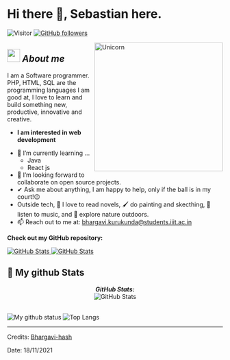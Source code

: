 # Hi there 👋, Sebastian here. 
![Visitor](https://visitor-badge.laobi.icu/badge?page_id=Bhargavi-hash.repoName) [![GitHub followers](https://img.shields.io/github/followers/Bhargavi-hash.svg?style=social&label=Follow)](https://github.com/Bhargavi-hash?tab=followers)<br/>

<!--
**Bhargavi-hash/Bhargavi-hash** is a ✨ _special_ ✨ repository because its `README.md` (this file) appears on your GitHub profile.
-->

<img align="right" width=300px alt="Unicorn" src="https://c.tenor.com/GN73MKBawZYAAAAi/busy-cute.gif" />

## <img src="https://media.giphy.com/media/ObNTw8Uzwy6KQ/giphy.gif" width="30px">&nbsp;***About me***

I am a Software programmer. PHP, HTML, SQL are the programming languages ​​I am good at, I love to learn and build something new, productive, innovative and creative.
* **I am interested in web development**
- 🌱 I’m currently learning ...
  - Java
  - React js
- 👯 I’m looking forward to collaborate on open source projects.
- ✔ Ask me about anything, I am happy to help, only if the ball is in my court!😉<br>
- Outside tech, 📖 I love to read novels, 🖌️ do painting and skecthing, 🎵 listen to music, and 🌴 explore nature outdoors.
- 📫 Reach out to me at: <a href="bhargavi.kurukunda@students.iiit.ac.in">bhargavi.kurukunda@students.iiit.ac.in</a>

__Check out my GitHub repository:__

<div>
  <p>
    <a href="https://github.com/Bhargavi-hash/HotelFranchiseDBMS.git">
      <img src="https://github-readme-stats.vercel.app/api/pin/?username=Bhargavi-hash&repo=HotelFranchiseDBMS" alt="GitHub Stats" />
    </a>
    <a href="https://github.com/Bhargavi-hash/Linux-Shell-Implementation.git">
      <img src="https://github-readme-stats.vercel.app/api/pin/?username=Bhargavi-hash&repo=Linux-Shell-Implementation" alt="GitHub Stats" />
    </a>
  </p>
</div>


<h2>👀 My github Stats</h2>

<div>
<!--   <p align="center">
    <b><em>Now listening to:</em></b> <br/>
    <img src="https://spotify-github-profile.vercel.app/api/view?uid=Bhargavi-hash&cover_image=true&theme=novatorem" alt="Now Listenting to" />
  </p> -->
  
  <p align="center">
  <b><em>GitHub Stats:</em></b> <br/>
    <img src="https://github-readme-streak-stats.herokuapp.com/?user=Bhargavi-hash" alt="GitHub Stats" /> <br/><br/>
  
</div>

![My github status](https://github-readme-stats.vercel.app/api?username=Bhargavi-hash&show_icons=true&include_all_commits=true)
![Top Langs](https://github-readme-stats.vercel.app/api/top-langs/?username=Bhargavi-hash&layout=compact)

---------------------------------------------------------------------------------------------------------------------
Credits: <a href="https://github.com/Bhargavi-hash">Bhargavi-hash</a>

Date: 18/11/2021
